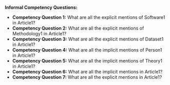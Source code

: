 **Informal Competency Questions:**

- **Competency Question 1:** What are all the explicit mentions of Software1 in Article1?
- **Competency Question 2:** What are all the explicit mentions of Methodology1 in Article1?
- **Competency Question 3:** What are all the explicit mentions of Dataset1 in Article1?
- **Competency Question 4:** What are all the implicit mentions of Person1 in Article1?
- **Competency Question 5:** What are all the implicit mentions of Theory1 in Article1?
- **Competency Question 6:** What are all the implicit mentions in Article1?
- **Competency Question 7:** What are all the explicit mentions in Article1?